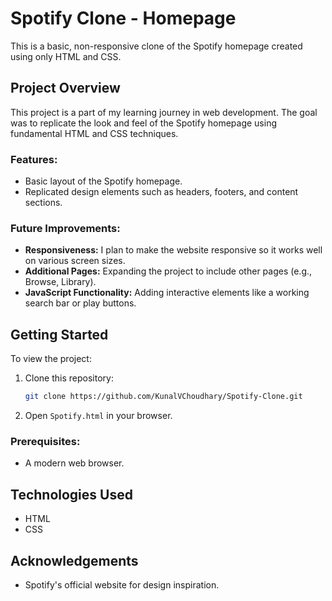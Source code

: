 
# Spotify Clone - Homepage

This is a basic, non-responsive clone of the Spotify homepage created using only HTML and CSS.

## Project Overview

This project is a part of my learning journey in web development. The goal was to replicate the look and feel of the Spotify homepage using fundamental HTML and CSS techniques. 

### Features:
- Basic layout of the Spotify homepage.
- Replicated design elements such as headers, footers, and content sections.

### Future Improvements:
- **Responsiveness:** I plan to make the website responsive so it works well on various screen sizes.
- **Additional Pages:** Expanding the project to include other pages (e.g., Browse, Library).
- **JavaScript Functionality:** Adding interactive elements like a working search bar or play buttons.

## Getting Started

To view the project:

1. Clone this repository:
   ```bash
   git clone https://github.com/KunalVChoudhary/Spotify-Clone.git
   ```
2. Open `Spotify.html` in your browser.

### Prerequisites:
- A modern web browser.

## Technologies Used
- HTML
- CSS


## Acknowledgements
- Spotify's official website for design inspiration.
